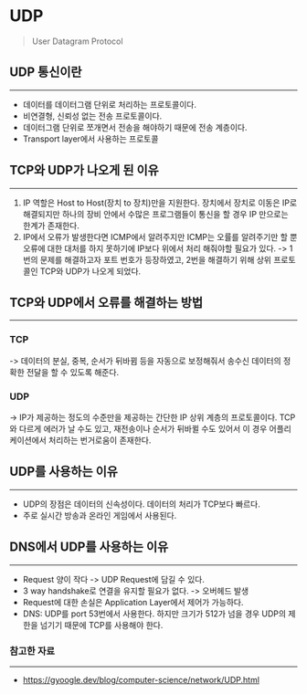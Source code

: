 # UDP

> User Datagram Protocol

## UDP 통신이란

---

- 데이터를 데이터그램 단위로 처리하는 프로토콜이다.
- 비연결형, 신뢰성 없는 전송 프로토콜이다.
- 데이터그램 단위로 쪼개면서 전송을 해야하기 때문에 전송 계층이다.
- Transport layer에서 사용하는 프로토콜

## TCP와 UDP가 나오게 된 이유

---

1. IP 역할은 Host to Host(장치 to 장치)만을 지원한다. 장치에서 장치로 이동은 IP로 해결되지만 하나의 장비 안에서 수많은 프로그램들이 통신을 할 경우 IP 만으로는 한계가 존재한다.
2. IP에서 오류가 발생한다면 ICMP에서 알려주지만 ICMP는 오률를 알려주기만 할 뿐 오류에 대한 대처를 하지 못하기에 IP보다 위에서 처리 해줘야할 필요가 있다.
   -> 1번의 문제를 해결하고자 포트 번호가 등장하였고, 2번을 해결하기 위해 상위 프로토콜인 TCP와 UDP가 나오게 되었다.

## TCP와 UDP에서 오류를 해결하는 방법

---

### TCP

-> 데이터의 분실, 중복, 순서가 뒤바뀜 등을 자동으로 보정해줘서 송수신 데이터의 정확한 전달을 할 수 있도록 해준다.

### UDP

-> IP가 제공하는 정도의 수준만을 제공하는 간단한 IP 상위 계층의 프로토콜이다. TCP와 다르게 에러가 날 수도 있고, 재전송이나 순서가 뒤바뀔 수도 있어서 이 경우 어플리케이션에서 처리하는 번거로움이 존재한다.

## UDP를 사용하는 이유

---

- UDP의 장점은 데이터의 신속성이다. 데이터의 처리가 TCP보다 빠르다.
- 주로 실시간 방송과 온라인 게임에서 사용된다.

## DNS에서 UDP를 사용하는 이유

---

- Request 양이 작다 -> UDP Request에 담길 수 있다.
- 3 way handshake로 연결을 유지할 필요가 없다. -> 오버헤드 발생
- Request에 대한 손실은 Application Layer에서 제어가 가능하다.
- DNS: UDP를 port 53번에서 사용한다.
  하지만 크기가 512가 넘을 경우 UDP의 제한을 넘기기 때문에 TCP를 사용해야 한다.

### 참고한 자료

---

- https://gyoogle.dev/blog/computer-science/network/UDP.html
